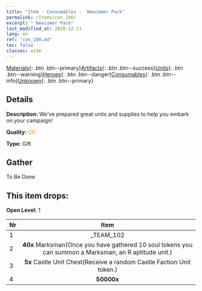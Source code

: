 ```yaml
---
title: "Item - Consumables -  Newcomer Pack"
permalink: /Items/con_100/
excerpt: " Newcomer Pack"
last_modified_at: 2020-12-11
lang: en
ref: "con_100.md"
toc: false
classes: wide
---
```

 [Materials](/Items/){: .btn .btn--primary}[Artifacts](/Items/Artifacts/){: .btn .btn--success}[Units](/Items/Units/){: .btn .btn--warning}[Heroes](/Items/Heroes/){: .btn .btn--danger}[Consumables](/Items/Consumables/){: .btn .btn--info}[Unknown](/Items/Unknown/){: .btn .btn--primary}

## Details
 **Description:** We've prepared great units and supplies to help you embark on your campaign!

 **Quality:** <span style="color: #FF8C00">OK</span>

 **Type:** Gift

## Gather

  To Be Done

## This item drops:

 **Open Level:** 1

  | Nr |      Item    |
  |:---|:------------:|
  | 1 | _TEAM_102 | 
  | 2 |  **40x** Marksman(Once you have gathered 10 soul tokens you can summon a Marksman, an R aptitude unit.) | 
  | 3 |  **5x** Castle Unit Chest(Receive a random Castle Faction Unit token.) | 
  | 4 |  **50000x** <i class="fas fa-coins"/> | 
